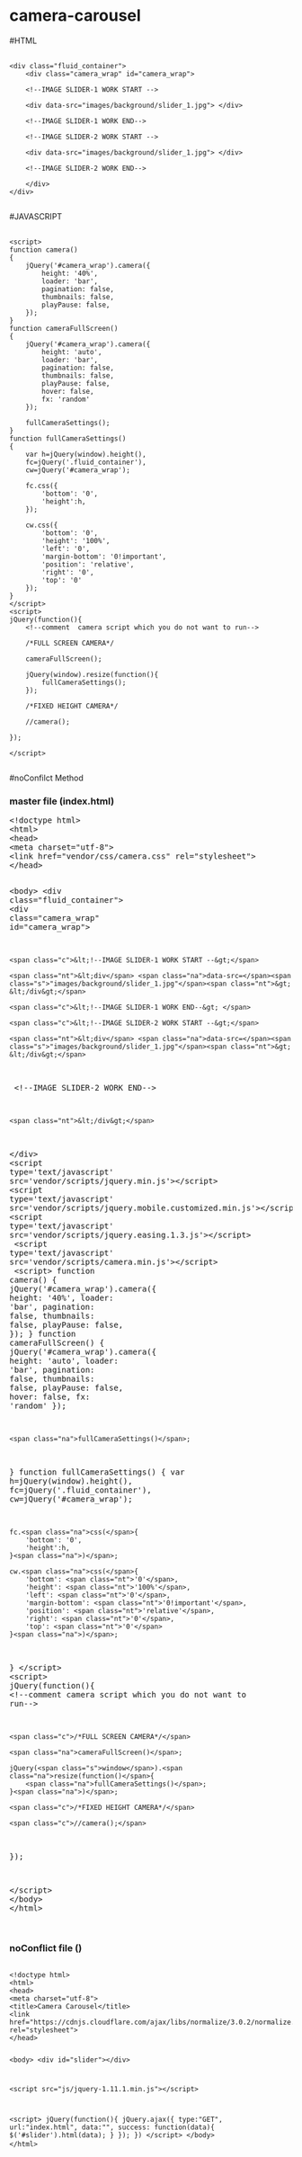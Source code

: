 # camera-carousel
#HTML
<pre>
    <code class="language-html" data-lang="html">
<span class="nt">&lt;div</span> <span class="na">class=</span><span class="s">"fluid_container"</span><span class="nt">&gt;</span>
    <span class="nt">&lt;div</span> <span class="na">class=</span><span class="s">"camera_wrap"</span> <span class="na">id=</span><span class="s">"camera_wrap"</span><span class="nt">&gt;</span> 
    
    <span class="c">&lt;!--IMAGE SLIDER-1 WORK START --&gt;</span>
    
    <span class="nt">&lt;div</span> <span class="na">data-src=</span><span class="s">"images/background/slider_1.jpg"</span><span class="nt">&gt; &lt;/div&gt;</span>
    
    <span class="c">&lt;!--IMAGE SLIDER-1 WORK END--&gt; </span>
    
    <span class="c">&lt;!--IMAGE SLIDER-2 WORK START --&gt;</span>
    
    <span class="nt">&lt;div</span> <span class="na">data-src=</span><span class="s">"images/background/slider_1.jpg"</span><span class="nt">&gt; &lt;/div&gt;</span>
    
   <span class="c"> &lt;!--IMAGE SLIDER-2 WORK END--&gt; </span>
    
    <span class="nt">&lt;/div&gt;</span>
<span class="nt">&lt;/div&gt;</span>
    </code>
</pre>
#JAVASCRIPT
<pre>
    <code class="language-js" data-lang="js">
<span class="s">&lt;script&gt;</span>
function <span class="na">camera()</span>
{
    jQuery(<span class="s">'#camera_wrap'</span>)<span class="na">.camera(</span>{
        height: <span class="nt">'40%'</span>,
        loader: <span class="nt">'bar'</span>,
        pagination: <span class="nt">false</span>,
        thumbnails: <span class="nt">false</span>,
        playPause: <span class="nt">false</span>,
    }<span class="na">)</span>;
}
function <span class="na">cameraFullScreen()</span>
{
    jQuery(<span class="s">'#camera_wrap'</span>)<span class="na">.camera(</span>{
        height: '<span class="nt">auto</span>',
        loader: '<span class="nt">bar</span>',
        pagination: <span class="nt">false</span>,
        thumbnails: <span class="nt">false</span>,
        playPause: <span class="nt">false</span>,
        hover: <span class="nt">false</span>,
        fx: '<span class="nt">random</span>'
	}<span class="na">)</span>;

	<span class="na">fullCameraSettings()</span>;
}
function <span class="na">fullCameraSettings()</span>
{
    var h=jQuery(<span class="s">window</span>).<span class="na">height()</span>,
    fc=jQuery(<span class="s">'.fluid_container'</span>),
    cw=jQuery(<span class="s">'#camera_wrap'</span>);

    fc.<span class="na">css(</span>{
        'bottom': '0',
        'height':h,
    }<span class="na">)</span>;
    
    cw.<span class="na">css(</span>{
        'bottom': <span class="nt">'0'</span>,
        'height': <span class="nt">'100%'</span>,
        'left': <span class="nt">'0'</span>,
        'margin-bottom': <span class="nt">'0!important'</span>,
        'position': <span class="nt">'relative'</span>,
        'right': <span class="nt">'0'</span>,
        'top': <span class="nt">'0'</span>
    }<span class="na">)</span>;
}
<span class="s">&lt;/script&gt; </span>
<span class="s">&lt;script&gt;</span>
jQuery(<span class="na">function()</span>{
	<span class="c">&lt;!--comment  camera script which you do not want to run--&gt;</span>

    <span class="c">/*FULL SCREEN CAMERA*/</span>
    
    <span class="na">cameraFullScreen()</span>;
    
    jQuery(<span class="s">window</span>).<span class="na">resize(function()</span>{
    	<span class="na">fullCameraSettings()</span>;
    }<span class="na">)</span>;
    
    <span class="c">/*FIXED HEIGHT CAMERA*/</span>
    
    <span class="c">//camera();</span>

});

<span class="s">&lt;/script&gt;</span>
    </code>
</pre>

#noConfilct Method

<h3>master file (index.html)</h3>
<pre>
<span class="nt">&lt;!doctype html&gt;</span>
<span class="nt">&lt;html&gt;</span>
<span class="nt">&lt;head&gt;</span>
<span class="nt">&lt;meta</span> <span class="na">charset=</span><span class="s">"utf-8"</span><span class="nt">&gt;</span>
<span class="nt">&lt;link</span> <span class="na">href=</span><span class="s">"vendor/css/camera.css"</span> <span class="na">rel=</span><span class="s">"stylesheet"</span><span class="nt">&gt;</span>
<span class="nt">&lt;/head&gt;</span>

<span class="nt">&lt;body&gt;</span>
<span class="nt">&lt;div</span> <span class="na">class=</span><span class="s">"fluid_container"</span><span class="nt">&gt;</span>
    <span class="nt">&lt;div</span> <span class="na">class=</span><span class="s">"camera_wrap"</span> <span class="na">id=</span><span class="s">"camera_wrap"</span><span class="nt">&gt;</span> 
    
    <span class="c">&lt;!--IMAGE SLIDER-1 WORK START --&gt;</span>
    
    <span class="nt">&lt;div</span> <span class="na">data-src=</span><span class="s">"images/background/slider_1.jpg"</span><span class="nt">&gt; &lt;/div&gt;</span>
    
    <span class="c">&lt;!--IMAGE SLIDER-1 WORK END--&gt; </span>
    
    <span class="c">&lt;!--IMAGE SLIDER-2 WORK START --&gt;</span>
    
    <span class="nt">&lt;div</span> <span class="na">data-src=</span><span class="s">"images/background/slider_1.jpg"</span><span class="nt">&gt; &lt;/div&gt;</span>
    
   <span class="c"> &lt;!--IMAGE SLIDER-2 WORK END--&gt; </span>
    
    <span class="nt">&lt;/div&gt;</span>
<span class="nt">&lt;/div&gt;</span>
<span class="s">&lt;script</span> <span class="na">type=</span><span class="s">'text/javascript'</span> <span class="na">src=</span><span class="s">'vendor/scripts/jquery.min.js'</span><span class="s">&gt;&lt;/script&gt;</span>
<span class="s">&lt;script</span><span class="na"> type=</span><span class="s">'text/javascript'</span> <span class="na">src=</span><span class="s">'vendor/scripts/jquery.mobile.customized.min.js'</span><span class="s">&gt;&lt;/script&gt;</span> 
<span class="s">&lt;script</span> <span class="na">type=</span><span class="s">'text/javascript'</span> <span class="na">src=</span><span class="s">'vendor/scripts/jquery.easing.1.3.js'</span><span class="s">&gt;&lt;/script&gt; </span>
<span class="s">&lt;script</span> <span class="na">type=</span><span class="s">'text/javascript'</span> <span class="na">src=</span><span class="s">'vendor/scripts/camera.min.js'</span><span class="s">&gt;&lt;/script&gt; </span>
<span class="s">&lt;script&gt;</span>
function <span class="na">camera()</span>
{
    jQuery(<span class="s">'#camera_wrap'</span>)<span class="na">.camera(</span>{
        height: <span class="nt">'40%'</span>,
        loader: <span class="nt">'bar'</span>,
        pagination: <span class="nt">false</span>,
        thumbnails: <span class="nt">false</span>,
        playPause: <span class="nt">false</span>,
    }<span class="na">)</span>;
}
function <span class="na">cameraFullScreen()</span>
{
    jQuery(<span class="s">'#camera_wrap'</span>)<span class="na">.camera(</span>{
        height: '<span class="nt">auto</span>',
        loader: '<span class="nt">bar</span>',
        pagination: <span class="nt">false</span>,
        thumbnails: <span class="nt">false</span>,
        playPause: <span class="nt">false</span>,
        hover: <span class="nt">false</span>,
        fx: '<span class="nt">random</span>'
	}<span class="na">)</span>;

	<span class="na">fullCameraSettings()</span>;
}
function <span class="na">fullCameraSettings()</span>
{
    var h=jQuery(<span class="s">window</span>).<span class="na">height()</span>,
    fc=jQuery(<span class="s">'.fluid_container'</span>),
    cw=jQuery(<span class="s">'#camera_wrap'</span>);

    fc.<span class="na">css(</span>{
        'bottom': '0',
        'height':h,
    }<span class="na">)</span>;
    
    cw.<span class="na">css(</span>{
        'bottom': <span class="nt">'0'</span>,
        'height': <span class="nt">'100%'</span>,
        'left': <span class="nt">'0'</span>,
        'margin-bottom': <span class="nt">'0!important'</span>,
        'position': <span class="nt">'relative'</span>,
        'right': <span class="nt">'0'</span>,
        'top': <span class="nt">'0'</span>
    }<span class="na">)</span>;
}
<span class="s">&lt;/script&gt; </span>
<span class="s">&lt;script&gt;</span>
jQuery(<span class="na">function()</span>{
	<span class="c">&lt;!--comment  camera script which you do not want to run--&gt;</span>

    <span class="c">/*FULL SCREEN CAMERA*/</span>
    
    <span class="na">cameraFullScreen()</span>;
    
    jQuery(<span class="s">window</span>).<span class="na">resize(function()</span>{
    	<span class="na">fullCameraSettings()</span>;
    }<span class="na">)</span>;
    
    <span class="c">/*FIXED HEIGHT CAMERA*/</span>
    
    <span class="c">//camera();</span>

});

<span class="s">&lt;/script&gt;</span>
<span class="nt">&lt;/body&gt;</span>
<span class="nt">&lt;/html&gt;</span>

</pre>
<h3>noConflict file ()</h3>
<pre>
<code>
&lt;!doctype html&gt;
&lt;html&gt;
&lt;head&gt;
&lt;meta charset="utf-8"&gt;
&lt;title&gt;Camera Carousel&lt;/title&gt;
&lt;link href="https://cdnjs.cloudflare.com/ajax/libs/normalize/3.0.2/normalize.min.css" rel="stylesheet"&gt;
&lt;/head&gt;

&lt;body&gt;
&lt;div id="slider"&gt;&lt;/div&gt;

&lt;script src="js/jquery-1.11.1.min.js"&gt;&lt;/script&gt;

&lt;script&gt;
jQuery(function(){
	jQuery.ajax({
		type:"GET",
		url:"index.html",
		data:"",
		success: function(data){
			$('#slider').html(data);
		}
	});
	})
&lt;/script&gt;
&lt;/body&gt;
&lt;/html&gt;
</code>
</pre>
